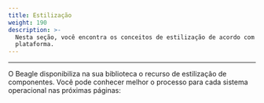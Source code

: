 ```yaml
---
title: Estilização
weight: 190
description: >-
  Nesta seção, você encontra os conceitos de estilização de acordo com a sua
  plataforma.
---
```


---

O Beagle disponibiliza na sua biblioteca o recurso de estilização de componentes. Você pode conhecer melhor o processo para cada sistema operacional nas próximas páginas:
